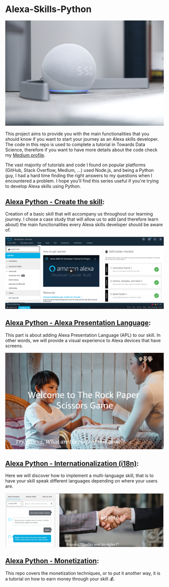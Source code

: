 # Alexa-Skills-Python

![Alexa Photo by Brandon Romanchuk on Unsplash](./images/alexa.jpeg)

This project aims to provide you with the main functionalities that you should know if you want to start your journey as an Alexa skills developer. The code in this repo is used to complete a tutorial in Towards Data Science, therefore if you want to have more details about the code check my [Medium profile](https://aissam-outchakoucht.medium.com/).

The vast majority of tutorials and code I found on popular platforms (GitHub, Stack Overflow, Medium, ...) used Node.js, and being a Python guy, I had a hard time finding the right answers to my questions when I encountered a problem. I hope you'll find this series useful if you're trying to develop Alexa skills using Python.

## [Alexa Python - Create the skill](https://github.com/aissam-out/Alexa-Skills-Python/tree/main/Alexa%20Python%20-%20Create%20the%20skill): 
Creation of a basic skill that will accompany us throughout our learning journey. I chose a case study that will allow us to add (and therefore learn about) the main functionalities every Alexa skills developer should be aware of.

![Skill creation](./images/intro.png)
 
## [Alexa Python - Alexa Presentation Language](https://github.com/aissam-out/Alexa-Skills-Python/tree/main/Alexa%20Python%20-%20Alexa%20Presentation%20Language): 
This part is about adding Alexa Presentation Language (APL) to our skill. In other words, we will provide a visual experience to Alexa devices that have screens. 

![APL](./images/apl.png)

## [Alexa Python - Internationalization (i18n)](https://github.com/aissam-out/Alexa-Skills-Python/tree/main/Alexa%20Python%20-%20i18n): 
Here we will discover how to implement a multi-language skill, that is to have your skill speak different languages depending on where your users are.

![i18n](./images/i18n.png)

## [Alexa Python - Monetization](https://github.com/aissam-out/Alexa-Skills-Python/tree/main/Alexa%20Python%20-%20Monetization): 
This repo covers the monetization techniques, or to put it another way, it is a tutorial on how to earn money through your skill 💰.

